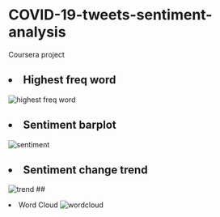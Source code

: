 # COVID-19-tweets-sentiment-analysis
Coursera project
## <li>Highest freq word
![highest freq word](https://github.com/eduhkdcx/COVID-19-tweets-sentiment-analysis/blob/main/high_freq_word.png)
## <li>Sentiment barplot
![sentiment](https://github.com/eduhkdcx/COVID-19-tweets-sentiment-analysis/blob/main/sentiment.png)
## <li>Sentiment change trend
![trend](https://github.com/eduhkdcx/COVID-19-tweets-sentiment-analysis/blob/main/trend_line.png)
##<li>Word Cloud
![wordcloud](https://github.com/eduhkdcx/COVID-19-tweets-sentiment-analysis/blob/main/wordcloud.png)
